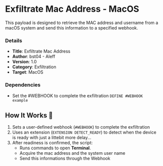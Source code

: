 # Exfiltrate Mac Address - MacOS

This payload is designed to retrieve the MAC address and username from a macOS system and send this information to a specified webhook.

### Details

- **Title**: Exfiltrate Mac Address
- **Author**: bst04 - Aleff
- **Version**: 1.0
- **Category**: Exfiltration
- **Target**: MacOS

### Dependencies

- Set the #WEBHOOK to complete the exfiltration
   `DEFINE #WEBHOOK example`

## How It Works 📜

1. Sets a user-defined webhook (`#WEBHOOK`) to complete the exfiltration
2. Uses an extension (`EXTENSION DETECT_READY`) to detect when the device is ready with just a littebit more delay...
3. After readiness is confirmed, the script:
   - Runs commands to open **Terminal**.
   - Acquire the mac address and the system user name
   - Send this informations through the Webhook